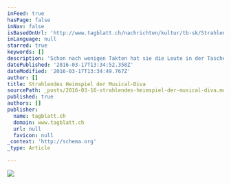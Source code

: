 ```yaml
---
inFeed: true
hasPage: false
inNav: false
isBasedOnUrl: 'http://www.tagblatt.ch/nachrichten/kultur/tb-sk/Strahlendes-Heimspiel-der-Musical-Diva;art188,3287230'
inLanguage: null
starred: true
keywords: []
description: 'Schon nach wenigen Takten hat sie die Leute in der Tasche. Brigitte Oelke schwingt ihre roten Locken, singt aus voller Kehle, und alle klatschen mit. Es ist der erste Solo-Auftritt der Musicalsängerin in ihrer Heimatstadt.'
datePublished: '2016-03-17T13:34:52.358Z'
dateModified: '2016-03-17T13:34:49.767Z'
author: []
title: Strahlendes Heimspiel der Musical-Diva
sourcePath: _posts/2016-03-16-strahlendes-heimspiel-der-musical-diva.md
published: true
authors: []
publisher:
  name: tagblatt.ch
  domain: www.tagblatt.ch
  url: null
  favicon: null
_context: 'http://schema.org'
_type: Article

---
```

![](https://s3-us-west-2.amazonaws.com/the-grid-img/p/e6f5571af36edc79b1769a7a37e8c3be443360c9.jpg)